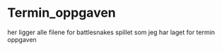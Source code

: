 # Termin_oppgaven
her ligger alle filene for battlesnakes spillet som jeg har laget for termin oppgaven
